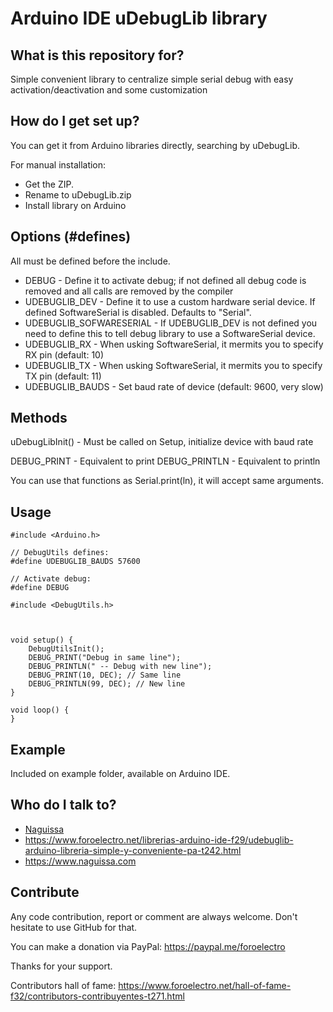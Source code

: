 # Arduino IDE uDebugLib library

## What is this repository for? ##

Simple convenient library to centralize simple serial debug with easy activation/deactivation and some customization



## How do I get set up? ##

You can get it from Arduino libraries directly, searching by uDebugLib.

For manual installation:

 * Get the ZIP.
 * Rename to uDebugLib.zip
 * Install library on Arduino


## Options (#defines) ##

All must be defined before the include.

 - DEBUG - Define it to activate debug; if not defined all debug code is removed and all calls are removed by the compiler
 - UDEBUGLIB_DEV - Define it to use a custom hardware serial device. If defined SoftwareSerial is disabled. Defaults to "Serial".
 - UDEBUGLIB_SOFWARESERIAL - If UDEBUGLIB_DEV is not defined you need to define this to tell debug library to use a SoftwareSerial device.
 - UDEBUGLIB_RX - When usking SoftwareSerial, it mermits you to specify RX pin (default: 10)
 - UDEBUGLIB_TX - When usking SoftwareSerial, it mermits you to specify TX pin (default: 11)
 - UDEBUGLIB_BAUDS - Set baud rate of device (default: 9600, very slow)


## Methods ##


uDebugLibInit() - Must be called on Setup, initialize device with baud rate

DEBUG_PRINT - Equivalent to print
DEBUG_PRINTLN - Equivalent to println

You can use that functions as Serial.print(ln), it will accept same arguments.




## Usage ##

```
#include <Arduino.h>

// DebugUtils defines:
#define UDEBUGLIB_BAUDS 57600

// Activate debug:
#define DEBUG

#include <DebugUtils.h>



void setup() {
	DebugUtilsInit();
	DEBUG_PRINT("Debug in same line");
	DEBUG_PRINTLN(" -- Debug with new line");
	DEBUG_PRINT(10, DEC); // Same line
	DEBUG_PRINTLN(99, DEC); // New line
}

void loop() {
}
```



## Example ##

Included on example folder, available on Arduino IDE.




## Who do I talk to? ##

 * [Naguissa](https://github.com/Naguissa)
 * https://www.foroelectro.net/librerias-arduino-ide-f29/udebuglib-arduino-libreria-simple-y-conveniente-pa-t242.html
 * https://www.naguissa.com



## Contribute ##

Any code contribution, report or comment are always welcome. Don't hesitate to use GitHub for that.


You can make a donation via PayPal: https://paypal.me/foroelectro


Thanks for your support.


Contributors hall of fame: https://www.foroelectro.net/hall-of-fame-f32/contributors-contribuyentes-t271.html